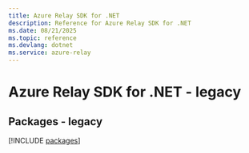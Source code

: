 ```yaml
---
title: Azure Relay SDK for .NET
description: Reference for Azure Relay SDK for .NET
ms.date: 08/21/2025
ms.topic: reference
ms.devlang: dotnet
ms.service: azure-relay
---
```

# Azure Relay SDK for .NET - legacy
## Packages - legacy
[!INCLUDE [packages](relay-index.md)]